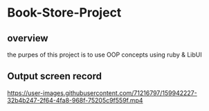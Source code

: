 # Book-Store-Project

## overview
the purpes of this project is to use OOP concepts using ruby & LibUI

## Output screen record




https://user-images.githubusercontent.com/71216797/159942227-32b4b247-2f64-4fa8-968f-75205c9f559f.mp4


